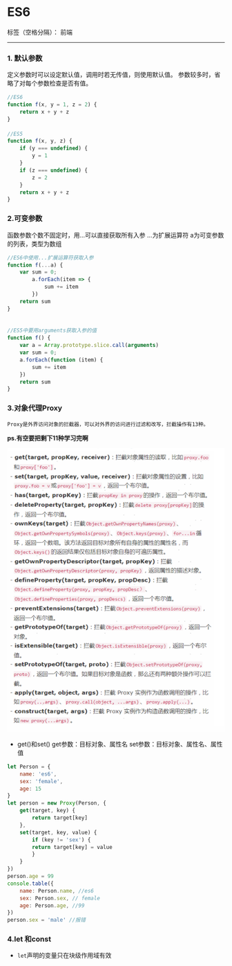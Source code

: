 # ES6

标签（空格分隔）： 前端

---
### 1. 默认参数
定义参数时可以设定默认值，调用时若无传值，则使用默认值。
参数较多时，省略了对每个参数检查是否有值。
```javascript
//ES6
function f(x, y = 1, z = 2) {
    return x + y + z
}

//ES5
function f(x, y, z) {
    if (y === undefined) {
        y = 1
    }
    if (z === undefined) {
        z = 2
    }
    return x + y + z
}
```


### 2.可变参数
函数参数个数不固定时，用...可以直接获取所有入参
...为扩展运算符
a为可变参数的列表，类型为数组

```javascript
//ES6中使用...扩展运算符获取入参
function f(...a) {
    var sum = 0;
        a.forEach(item => {
            sum += item
        })
    return sum
}


//ES5中要用arguments获取入参的值
function f() {
    var a = Array.prototype.slice.call(arguments)
    var sum = 0;
    a.forEach(function (item) {
        sum += item
    })
    return sum
}
```

### 3.对象代理Proxy

    Proxy是外界访问对象的拦截器，可以对外界的访问进行过滤和改写，拦截操作有13种。
   
   **ps.有空要把剩下11种学习完啊**
   
   ![=200x100](./images/1591858120194.png)

- get()和set()
    get参数：目标对象、属性名
    set参数：目标对象、属性名、属性值

```javascript
let Person = {
    name: 'es6',
    sex: 'female',
    age: 15
}
let person = new Proxy(Person, {
    get(target, key) {
        return target[key]
    },
    set(target, key, value) {
        if (key != 'sex') {
        return target[key] = value
        }
    }
})
person.age = 99
console.table({
    name: Person.name, //es6
    sex: Person.sex, // female
    age: Person.age, //99
})
person.sex = 'male' //报错
```

### 4.let 和const
 - `let`声明的变量只在块级作用域有效

